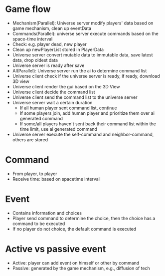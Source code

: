 # Game flow
* Mechanism(Parallel): Universe server modify players' data based on game mechanism, clean up eventData
* Commands(Parallel): universe server execute commands based on the space-time interval
* Check: e.g. player dead, new player
* Clean up newPlayerList stored in PlayerData
* Universe server convert mutable data to immutable data, save latest data, drop oldest data
* Universe server is ready after save  
* AI(Parallel): Universe server run the ai to determine command list
* Universe client check if the universe server is ready, if ready, download 3D view
* Universe client render the gui based on the 3D View
* Universe client decide the command list
* Universe client send the command list to the universe server
* Universe server wait a certain duration
  * If all human player sent command list, continue
  * If some players join, add human player and prioritize them over ai generated command
  * If some/all players haven't sent back their command list within the time limit, use ai generated command   
* Universe server execute the self-command and neighbor-command, others are stored

# Command
* From player, to player
* Receive time: based on spacetime interval

# Event
* Contains information and choices
* Player send command to determine the choice, then the choice has a command to be executed
* If no player do not choice, the default command is executed

# Active vs passive event
* Active: player can add event on himself or other by command
* Passive: generated by the game mechanism, e.g., diffusion of tech